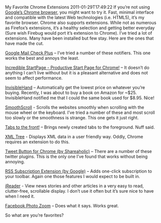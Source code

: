 My Favorite Chrome Extensions
2011-01-29T17:49:22
If you’re not using [Google’s Chrome browser](http://www.google.com/aclk?sa=l&ai=C8hylS1JETbzjNsf3tgeAv-GdDammrvQBydHWohPXyIQGCAAQAVD6uKKjAWDJtseJkKToD6AB_fXI9gPIAQGqBBhP0IboooLn5hGcNm2pclDdSVPn0F5MoVK6BRMIz-34hfzfpgIVwb_lCh0HVTsDygUA&ei=S1JETY-cNcH_lgeHqu0Z&sig=AGiWqtzyvfzmHsCKNTxhU2-VoS_FVZ1kpw&adurl=http://www.google.com/chrome/%3Fbrand%3DCHMB%26utm_campaign%3Den%26utm_source%3Den-ha-na-us-sk%26utm_medium%3Dha), you might want to try it. Fast, minimal interface and compatible with the latest Web technologies (i.e. HTML5), it’s my favorite browser. Chrome also supports extensions. While not as numerous as Firefox’s extensions, it’s a healthy selection and getting better everyday (Sure wish Firebug would port it’s extension to Chrome). I’ve tried a lot of extensions. Many have been installed but few stay. Here are the ones that have made the cut.

[Google Mail Check Plus](https://chrome.google.com/webstore/detail/gffjhibehnempbkeheiccaincokdjbfe) – I’ve tried a number of these notifiers. This one works the best and annoys the least.

[Incredible StartPage - Productive Start Page for Chrome!](https://chrome.google.com/webstore/detail/ncdfeghkpohnalmpblddmnppfooljekh) – It doesn’t do anything I can’t live without but it is a pleasant alternative and does not seem to affect performance.

[InvisibleHand](https://chrome.google.com/webstore/detail/lghjfnfolmcikomdjmoiemllfnlmmoko) – Automatically get the lowest price on whatever you’re buying. Recently, I was about to buy a book on Amazon for ~$25. InvisibleHand notified me that I could the same book used for $8.95. Nice!

[SmoothScroll](https://chrome.google.com/webstore/detail/cccpiddacjljmfbbgeimpelpndgpoknn) - Scrolls the websites smoothly when scrolling with the mouse wheel or the keyboard. I’ve tried a number of these and most scroll too slowly or the smoothness is strange. This one gets it just right.

[Tabs to the front!](https://chrome.google.com/webstore/detail/hjaooagfdhdhmbfchnkhggjmacjlacla) – Brings newly created tabs to the foreground. Nuff said.

[XML Tree](https://chrome.google.com/webstore/detail/gbammbheopgpmaagmckhpjbfgdfkpadb) - Displays XML data in a user friendly way. Oddly, Chrome requires an extension to do this.

[Tweet Button for Chrome (by Shareaholic)](https://chrome.google.com/webstore/detail/homldgnlpldcmdflhnabedgkgpmeanhd) – There are a number of these twitter plugins. This is the only one I’ve found that works without being annoying.

[RSS Subscription Extension (by Google)](https://chrome.google.com/webstore/detail/nlbjncdgjeocebhnmkbbbdekmmmcbfjd) – Adds one-click subscription to your toolbar. Again one those features I would expect to be built in. 

[iReader](https://chrome.google.com/webstore/detail/ppelffpjgkifjfgnbaaldcehkpajlmbc) - View news stories and other articles in a very easy to read, clutter-free, scrollable display. I don’t use it often but it’s sure nice to have when I need it.

[Facebook Photo Zoom](https://chrome.google.com/webstore/detail/elioihkkcdgakfbahdoddophfngopipi) – Does what it says. Works great.

So what are you’re favorites?
